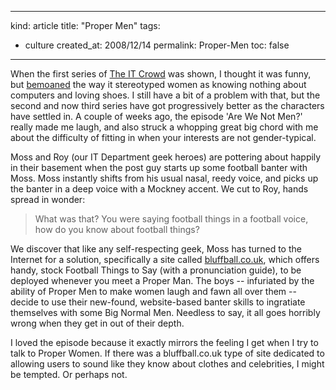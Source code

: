 -----
kind: article
title: "Proper Men"
tags:
- culture
created_at: 2008/12/14
permalink: Proper-Men
toc: false
-----

<p>When the first series of <a href="http://www.channel4.com/entertainment/tv/microsites/I/itcrowd/">The IT Crowd</a> was shown, I thought it was funny, but <a href="http://www.rousette.org.uk/blog/archives/the-it-crowd/">bemoaned</a> the way it stereotyped women as knowing nothing about computers and loving shoes. I still have a bit of a problem with that, but the second and now third series have got progressively better as the characters have settled in. A couple of weeks ago, the episode 'Are We Not Men?' really made me laugh, and also struck a whopping great big chord with me about the difficulty of fitting in when your interests are not gender-typical.</p>

<p>Moss and Roy (our IT Department geek heroes) are pottering about happily in their basement when the post guy starts up some football banter with Moss. Moss instantly shifts from his usual nasal, reedy voice, and picks up the banter in a deep voice with a Mockney accent. We cut to Roy, hands spread in wonder:</p>

<blockquote>
<p>What was that? You were saying football things in a football voice, how do you know about football things?</p>
</blockquote>

<p>We discover that like any self-respecting geek, Moss has turned to the Internet for a solution, specifically a site called <a href="http://bluffball.co.uk/">bluffball.co.uk</a>, which offers handy, stock Football Things to Say (with a pronunciation guide), to be deployed whenever you meet a Proper Man. The boys -- infuriated by the ability of Proper Men to make women laugh and fawn all over them -- decide to use their new-found, website-based banter skills to ingratiate themselves with some Big Normal Men. Needless to say, it all goes horribly wrong when they get in out of their depth.</p>

<p>I loved the episode because it exactly mirrors the feeling I get when I try to talk to Proper Women. If there was a bluffball.co.uk type of site dedicated to allowing users to sound like they know about clothes and celebrities, I might be tempted. Or perhaps not.</p>


